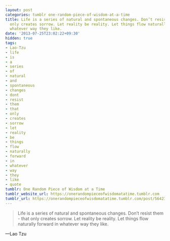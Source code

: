 ```yaml
---
layout: post
categories: tumblr one-random-piece-of-wisdom-at-a-time
title: Life is a series of natural and spontaneous changes. Don’t resist them - that
  only creates sorrow. Let reality be reality. Let things flow naturally forward in
  whatever way they like.
date: '2013-07-25T23:02:22+09:30'
hidden: true
tags:
- Lao-Tzu
- life
- is
- a
- series
- of
- natural
- and
- spontaneous
- changes
- dont
- resist
- them
- that
- only
- creates
- sorrow
- let
- reality
- be
- things
- flow
- naturally
- forward
- in
- whatever
- way
- they
- like
- quote
tumblr: One Random Piece of Wisdom at a Time
tumblr_website_url: https://onerandompieceofwisdomatatime.tumblr.com
tumblr_url: https://onerandompieceofwisdomatatime.tumblr.com/post/56423573025/life-is-a-series-of-natural-and-spontaneous
---
```

> Life is a series of natural and spontaneous changes. Don’t resist them - that only creates sorrow. Let reality be reality. Let things flow naturally forward in whatever way they like.

—Lao Tzu

